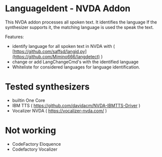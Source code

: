 # LanguageIdent - NVDA Addon

This NVDA addon processes all spoken text. It identifies the language If the synthesizer supports it, the matching language is used the speak the text.

Features:
- identify language for all spoken text in NVDA with ( [https://github.com/saffsd/langid.py](https://github.com/Mimino666/langdetect) )
- change or add LangChangeCmd's with the identified language
- Whiteliste for considered languages for language identification.

# Tested synthesizers

 - builtin One Core
 - IBM TTS ( https://github.com/davidacm/NVDA-IBMTTS-Driver )
 - Vocalizer NVDA ( https://vocalizer-nvda.com/ )

# Not working

 - CodeFactory Eloquence
 - Codefactory Vocalizer

